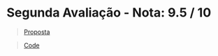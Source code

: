 # Segunda Avaliação - Nota: 9.5 / 10

> [Proposta](/segundo-periodo/poo/avaliacoes/avaliação-2/2024-09-20/poo_prova2_266.pdf)

> [Code](/segundo-periodo/poo/avaliacoes/avaliação-2/2024-09-20/avaliacao.py)